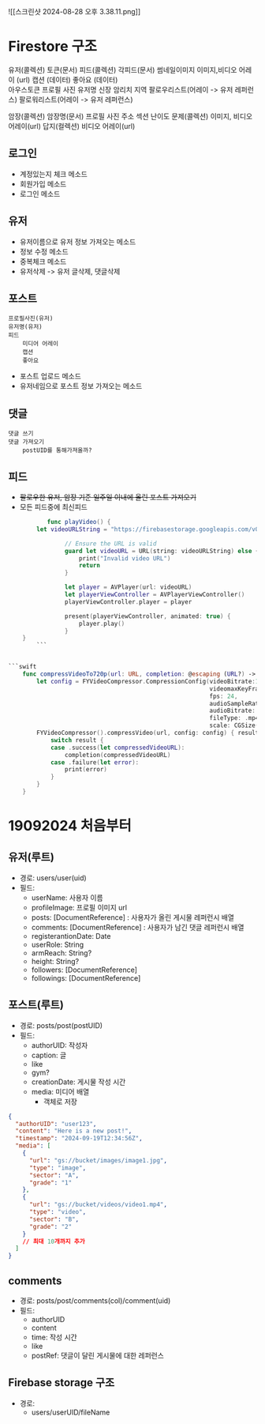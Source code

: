 ![[스크린샷 2024-08-28 오후 3.38.11.png]]
# Firestore 구조

유저(콜렉션)
	토큰(문서)
		피드(콜렉션)
			각피드(문서)
				썸네일이미지
				이미지,비디오 어레이 (url)
				캡션 (데이터)
				좋아요 (데이터)	
		아우스토큰
		프로필 사진
		유저명
		신장
		암리치
		지역
		팔로우리스트(어레이 -> 유저 레퍼런스)
		팔로워리스트(어레이 -> 유저 레퍼런스)

암장(콜렉션)
	암장명(문서)
		프로필 사진
		주소
		섹션
		난이도
	문제(콜렉션)
		이미지, 비디오 어레이(url)
	답지(컬렉션)
		비디오 어레이(url)
	


## 로그인
- 계정있는지 체크 메소드
- 회원가입 메소드
- 로그인 메소드

## 유저
- 유저이름으로 유저 정보 가져오는 메소드
- 정보 수정 메소드
- 중복체크 메소드
- 유저삭제 -> 유저 글삭제, 댓글삭제

## 포스트
	프로필사진(유저)
	유저명(유저)
	피드
		미디어 어레이
		캡션
		좋아요

- 포스트 업로드 메소드
- 유저네임으로 포스트 정보 가져오는 메소드

## 댓글
	댓글 쓰기
	댓글 가져오기
		postUID를 통해가져올까?

## 피드

- ~~팔로우한 유저, 암장 기준 일주일 이내에 올린 포스트 가져오기~~
- 모든 피드중에 최신피드

```swift
           func playVideo() {
        let videoURLString = "https://firebasestorage.googleapis.com/v0/b/weclimb-db3ca.appspot.com/o/users%2FF5267DB2-BD25-410B-84EF-2CBC016791B2.mp4?alt=media&token=0697bb9f-c38b-4f7f-809c-26fa0470bff1"

                // Ensure the URL is valid
                guard let videoURL = URL(string: videoURLString) else {
                    print("Invalid video URL")
                    return
                }

                let player = AVPlayer(url: videoURL)
                let playerViewController = AVPlayerViewController()
                playerViewController.player = player

                present(playerViewController, animated: true) {
                    player.play()
                }
    }
        ```


```swift
    func compressVideoTo720p(url: URL, completion: @escaping (URL?) -> Void) {
        let config = FYVideoCompressor.CompressionConfig(videoBitrate:1000_000,
                                                         videomaxKeyFrameInterval: 10,
                                                         fps: 24,
                                                         audioSampleRate: 44100,
                                                         audioBitrate: 128_000,
                                                         fileType: .mp4,
                                                         scale: CGSize(width: 1080, height: -1))
        FYVideoCompressor().compressVideo(url, config: config) { result in
            switch result {
            case .success(let compressedVideoURL):
                completion(compressedVideoURL)
            case .failure(let error):
                print(error)
            }
        }
    }
```


# 19092024 처음부터

## 유저(루트)

* 경로: users/user(uid)
* 필드:
	* userName: 사용자 이름
	* profileImage: 프로필 이미지 url
	* posts: [DocumentReference] : 사용자가 올린 게시물 레퍼런시 배열
	* comments: [DocumentReference] : 사용자가 남긴 댓글 레퍼런시 배열
	* registerantionDate: Date
	* userRole: String
	* armReach: String?
	* height: String?
	* followers: [DocumentReference]
	* followings: [DocumentReference]

## 포스트(루트)

* 경로: posts/post(postUID)
* 필드:
	* authorUID: 작성자
	* caption: 글
	* like
	* gym?
	* creationDate: 게시물 작성 시간
	* media: 미디어 배열
		* 객체로 저장
```json
{
  "authorUID": "user123",
  "content": "Here is a new post!",
  "timestamp": "2024-09-19T12:34:56Z",
  "media": [
    {
      "url": "gs://bucket/images/image1.jpg",
      "type": "image",
      "sector": "A",
      "grade": "1"
    },
    {
      "url": "gs://bucket/videos/video1.mp4",
      "type": "video",
      "sector": "B",
      "grade": "2"
    }
    // 최대 10개까지 추가
  ]
}
```


## comments

* 경로: posts/post/comments(col)/comment(uid)
* 필드: 
	* authorUID
	* content
	* time: 작성 시간
	* like
	* postRef: 댓글이 달린 게시물에 대한 레퍼런스


## Firebase storage 구조

* 경로:
	* users/userUID/fileName
